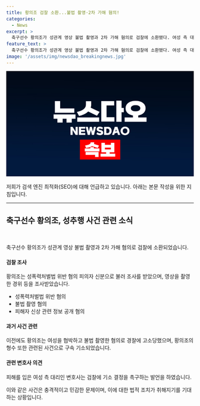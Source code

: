 ```yaml
---
title: 황의조 검찰 소환...불법 촬영·2차 가해 혐의!
categories:
  - News
excerpt: >
  축구선수 황의조가 성관계 영상 불법 촬영과 2차 가해 혐의로 검찰에 소환됐다. 여성 측 대리인 변호사는 불법 촬영과 관련해 빨리 결정해 달라고 간절히 부탁했다. 또한, 영상을 올리고 황의조를 협박한 인물은 황의조의 형수로 확인됐으며, 그에게는 징역 3년이 선고되었다. 현재 항소심이 진행 중이다. #황의조 #불법촬영 #성폭력 #검찰소환
feature_text: >
  축구선수 황의조가 성관계 영상 불법 촬영과 2차 가해 혐의로 검찰에 소환됐다. 여성 측 대리인 변호사는 불법 촬영과 관련해 빨리 결정해 달라고 간절히 부탁했다. 또한, 영상을 올리고 황의조를 협박한 인물은 황의조의 형수로 확인됐으며, 그에게는 징역 3년이 선고되었다. 현재 항소심이 진행 중이다. #황의조 #불법촬영 #성폭력 #검찰소환
image: '/assets/img/newsdao_breakingnews.jpg'
---
```


<p><img src="/assets/img/newsdao_breakingnews.jpg" alt="pcversion 속보" /></p>

<p>저희가 검색 엔진 최적화(SEO)에 대해 언급하고 있습니다. 아래는 본문 작성을 위한 지침입니다.</p>

<hr />

<h2 data-ke-size="size26">축구선수 황의조, 성추행 사건 관련 소식</h2>

<p data-ke-size="size16">&nbsp;</p>

<p>축구선수 황의조가 성관계 영상 불법 촬영과 2차 가해 혐의로 검찰에 소환되었습니다.</p>

<h4>검찰 조사</h4>

<p data-ke-size="size16">황의조는 성폭력처벌법 위반 혐의 피의자 신분으로 불러 조사를 받았으며, 영상을 촬영한 경위 등을 조사받았습니다.</p>

<ul>
<li>성폭력처벌법 위반 혐의</li>
<li>불법 촬영 혐의</li>
<li>피해자 신상 관련 정보 공개 혐의</li>
</ul>

<h4>과거 사건 관련</h4>

<p data-ke-size="size16">이전에도 황의조는 여성을 협박하고 불법 촬영한 혐의로 경찰에 고소당했으며, 황의조의 형수 또한 관련된 사건으로 구속 기소되었습니다.</p>

<h4>관련 변호사 의견</h4>

<p data-ke-size="size16">피해를 입은 여성 측 대리인 변호사는 검찰에 기소 결정을 촉구하는 발언을 하였습니다.</p>

<p>이와 같은 사건은 충격적이고 민감한 문제이며, 이에 대한 법적 조치가 취해지기를 기대하는 상황입니다.</p>

